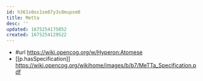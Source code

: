 ```yaml
---
id: h361s0os1sm87y3s8mupsm0
title: Metta
desc: ''
updated: 1675254175052
created: 1675254129522
---
```


- #url https://wiki.opencog.org/w/Hyperon:Atomese
- [[p.hasSpecification]] https://wiki.opencog.org/wikihome/images/b/b7/MeTTa_Specification.pdf